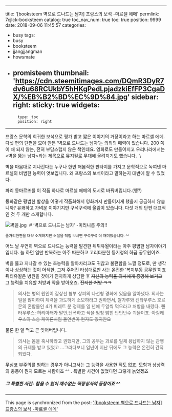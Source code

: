 
---
title: '[booksteem  벽으로 드나드는 남자] 프랑스의 보석 -마르셀 에메'
permlink: 7cjlck-booksteem
catalog: true
toc_nav_num: true
toc: true
position: 9999
date: 2018-09-06 11:45:57
categories:
- busy
tags:
- busy
- booksteem
- jjangjjangman
- howsmate
- promisteem
thumbnail: 'https://cdn.steemitimages.com/DQmR3DyR7dv6u68RCUkbY5hHKgPedLpjadzkiEfFP3CgaDX/%EB%B2%BD%EC%9D%84.jpg'
sidebar:
    right:
        sticky: true
widgets:
    -
        type: toc
        position: right
---


프랑스 문학의 희귀한 보석으로 평가 받고 짧은 이야기의 거장이라고 하는 마르셀 에메. 다섯 편의 단편을 모아 만든 ‘벽으로 드나드는 남자’는 의외의 매력이 있습니다. 200 쪽이 채 되지 않는, 전혀 부담스럽지 않은 책인데요. 영화로도 만들어지고 우리나라에서는 <벽을 뚫는 남자>라는 제목으로 뮤지컬로 무대에 올려지기도 했습니다.  \

벽을 마음대로 지나간다는 누구나 한번 해봄직한 판타지를 가지고 문학적으로 녹여낸 마르셀의 비범한 능력이 엿보입니다.  왜 프랑스의 보석이라고 말하는지 대번에 알 수 있었다. 

파리 몽마르뜨를 이 작품 하나로 마르셀 에메의 도시로 바꿔버립니다.(엥?)

동화같은 평범한 발상을 어떻게 작품화해서 영화까지 만들어지게 했을지 궁금하지 않습니까?  유쾌하고 가벼운 이야기지만 구석구석에 울림이 있습니다. 다섯 개의 단편 대표적인 것 두 개만 소개합니다. 

![벽을.jpg](https://cdn.steemitimages.com/DQmR3DyR7dv6u68RCUkbY5hHKgPedLpjadzkiEfFP3CgaDX/%EB%B2%BD%EC%9D%84.jpg)
 # ‘벽으로 드나드는 남자’ -미리니름 주의!!

<sup>줄거리한편을 대략 소개하지만 소설을 직접 보시면 구석구석 더 재미있습니다. ^^</sup>

 어느 날 우연히 벽으로 드나드는 능력을 발견한 뒤튀유욀이라는 아주 평범한 남자이야기입니다. 늘 하던 일만 반복하는 아주 따분하고 고리타분한 등기청의 하급 공무원이죠. 

벽을 뚫고 지나갈 수 있는 초능력을 알아차리고도 귀찮고 불편함을 느낄 정도로, 딴 생각이나 상상하는 것이 어색한, 그저 주어진 타성대로만 사는 온전한 ‘복지부동 공무원’이죠
뒤티유욀은 병원을 찾아가 진지하게 상담한 후 ~~자신의 능력을 의사에게 증명해 보기고~~ 그 능력을 치유할 처방과 약을 받아오죠. ~~진지한 처방 ㅋㅋ~~ 

> 의사는 병의 원인이 갑상선 협부 상피의 나선형 경화에 있음을 알아냈다. 의사는 일을 많이하여 체력을 과도하게 소모하라고 권하면서, 쌀가루와 켄타우루스 호르몬의 혼합물인 4가 피레트 분 정제를 일 년에 두알씩 먹으라고 처방을 내렸다. ~~켄타우루스: 허리아래가 말인,난폭하고 색을 엄청 밝힌 반인반수 괴물이죠. 아킬레우스의 스승 케이론처럼 돌연변이 현자도 있지만요~~

물론 한 알 먹고 곧 잊어버립니다. 
> 의사는 몸을 혹사하라고 권했지만, 그의 공무는 과로를 일체 용납하지 않는 관행의 규제를 받고 있었고 ...그러다보니 일년이 지난 뒤에도 그 능력은 온전히 간직되었다. 

무심코 부주의를 범하는 경우가 아니고서는 그 능력을 사용한 적도 없죠. 모험과 상상력의 충동이 뭔지 모르는 사람이죠 ^^ . 특별한 사건이 없었다면 그렇게 늙었겠죠 

##### 그 특별한 사건- 참을 수 없이 재수없는 직장상사의 등장이죠 ^^

- - -

This page is synchronized from the post: ['[booksteem  벽으로 드나드는 남자] 프랑스의 보석 -마르셀 에메'](https://steemit.com/@raah/7cjlck-booksteem)
